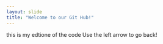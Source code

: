 ```yaml
---
layout: slide
title: "Welcome to our Git Hub!"
---
```

this is my edtione of the code 
Use the left arrow to go back!
